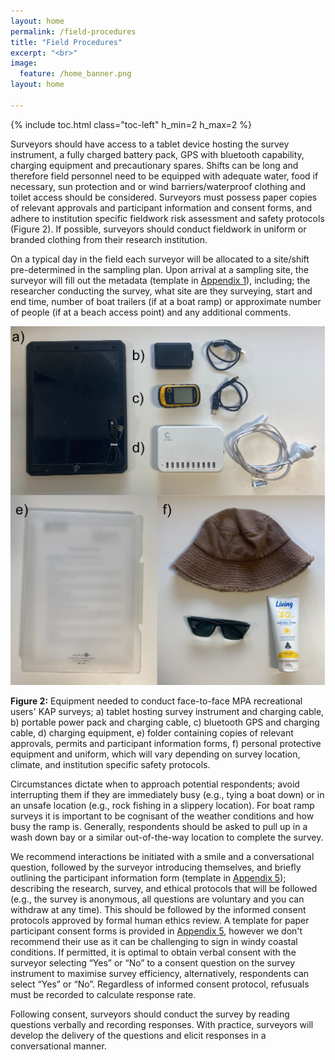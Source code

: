 ```yaml
---
layout: home
permalink: /field-procedures
title: "Field Procedures"
excerpt: "<br>"
image:
  feature: /home_banner.png
layout: home

---
```

{% include toc.html class="toc-left" h_min=2 h_max=2 %}

Surveyors should have access to a tablet device hosting the survey instrument, a fully charged battery pack, GPS with bluetooth capability, charging equipment and precautionary spares. Shifts can be long and therefore field personnel need to be equipped with adequate water, food if necessary, sun protection and or wind barriers/waterproof clothing and toilet access should be considered. Surveyors must possess paper copies of relevant approvals and participant information and consent forms, and adhere to institution specific fieldwork risk assessment and safety protocols (Figure 2). If possible, surveyors should conduct fieldwork in uniform or branded clothing from their research institution. 

On a typical day in the field each surveyor will be allocated to a site/shift pre-determined in the sampling plan. Upon arrival at a sampling site, the surveyor will fill out the metadata (template in [Appendix 1](https://kap-field-manual.github.io/files/Attachment%201.pdf)), including; the researcher conducting the survey, what site are they surveying, start and end time, number of boat trailers (if at a boat ramp) or approximate number of people (if at a beach access point) and any additional comments.

![alt_text](images/figures/figure_2.png)

**Figure 2:** Equipment needed to conduct face-to-face MPA recreational users' KAP surveys; a) tablet hosting survey instrument and charging cable, b) portable power pack and charging cable, c) bluetooth GPS and charging cable, d) charging equipment, e) folder containing copies of relevant approvals, permits and participant information forms, f) personal protective equipment and uniform, which will vary depending on survey location, climate, and institution specific safety protocols.

Circumstances dictate when to approach potential respondents; avoid interrupting them if they are immediately busy (e.g., tying a boat down) or in an unsafe location (e.g., rock fishing in a slippery location). For boat ramp surveys it is important to be cognisant of the weather conditions and how busy the ramp is. Generally, respondents should be asked to pull up in a wash down bay or a similar out-of-the-way location to complete the survey.

We recommend interactions be initiated with a smile and a conversational question, followed by the surveyor introducing themselves, and briefly outlining the participant information form (template in [Appendix 5](https://kap-field-manual.github.io/files/Attachment%205.pdf)); describing the research, survey, and ethical protocols that will be followed (e.g., the survey is anonymous, all questions are voluntary and you can withdraw at any time). This should be followed by the informed consent protocols approved by formal human ethics review. A template for paper participant consent forms is provided in [Appendix 5](https://kap-field-manual.github.io/files/Attachment%205.pdf), however we don't recommend their use as it can be challenging to sign in windy coastal conditions. If permitted, it is optimal to obtain verbal consent with the surveyor selecting “Yes” or “No” to a consent question on the survey instrument to maximise survey efficiency, alternatively, respondents can select “Yes” or “No”. Regardless of informed consent protocol, refusuals must be recorded to calculate response rate. 

Following consent, surveyors should conduct the survey by reading questions verbally and recording responses. With practice, surveyors will develop the delivery of the questions and elicit responses in a conversational manner.
